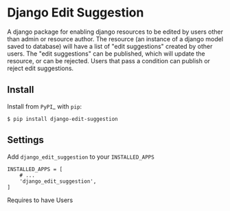 # Django Edit Suggestion

A django package for enabling django resources to be edited by users other than admin or resource author.
The resource (an instance of a django model saved to database) will have a list of "edit suggestions" created by other users. The "edit suggestions" can be published,
which will update the resource, or can be rejected. Users that pass a condition can publish or reject edit suggestions.

## Install

Install from `PyPI`_ with ``pip``:

    $ pip install django-edit-suggestion


## Settings


Add ``django_edit_suggestion`` to your ``INSTALLED_APPS``

    INSTALLED_APPS = [
        # ...
        'django_edit_suggestion',
    ]

Requires to have Users